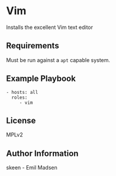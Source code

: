 Vim
===

Installs the excellent Vim text editor

Requirements
------------

Must be run against a `apt` capable system.

Example Playbook
----------------

    - hosts: all
      roles:
         - vim

License
-------

MPLv2

Author Information
------------------

skeen - Emil Madsen
